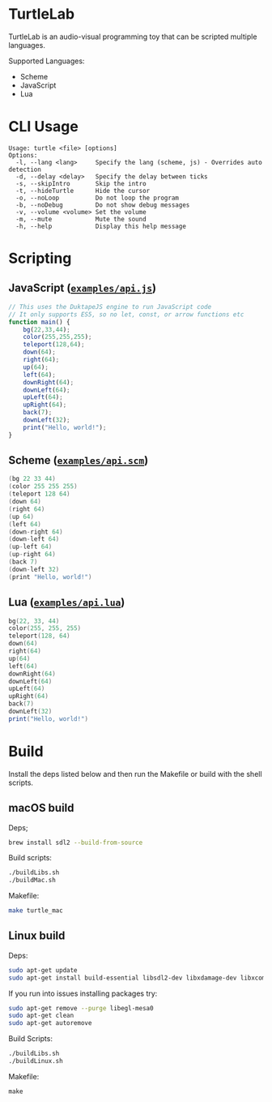 
# TurtleLab
TurtleLab is an audio-visual programming toy that can be scripted multiple languages. 

Supported Languages:
- Scheme
- JavaScript
- Lua

# CLI Usage
```
Usage: turtle <file> [options]
Options:
  -l, --lang <lang>     Specify the lang (scheme, js) - Overrides auto detection
  -d, --delay <delay>   Specify the delay between ticks
  -s, --skipIntro       Skip the intro
  -t, --hideTurtle      Hide the cursor
  -o, --noLoop          Do not loop the program
  -b, --noDebug         Do not show debug messages
  -v, --volume <volume> Set the volume
  -m, --mute            Mute the sound
  -h, --help            Display this help message
```

# Scripting
## JavaScript ([`examples/api.js`](examples/api.js))
```js
// This uses the DuktapeJS engine to run JavaScript code
// It only supports ES5, so no let, const, or arrow functions etc
function main() { 
    bg(22,33,44);
    color(255,255,255);
    teleport(128,64);
    down(64);
    right(64);
    up(64);
    left(64);
    downRight(64);
    downLeft(64);
    upLeft(64);
    upRight(64);
    back(7);
    downLeft(32);
    print("Hello, world!");
}
```

## Scheme ([`examples/api.scm`](examples/api.scm))
```c
(bg 22 33 44)
(color 255 255 255)
(teleport 128 64)
(down 64)
(right 64)
(up 64)
(left 64)
(down-right 64)
(down-left 64)
(up-left 64)
(up-right 64)
(back 7)
(down-left 32)
(print "Hello, world!")
```

## Lua ([`examples/api.lua`](examples/api.lua))
```lua
bg(22, 33, 44)
color(255, 255, 255)
teleport(128, 64)
down(64)
right(64)
up(64)
left(64)
downRight(64)
downLeft(64)
upLeft(64)
upRight(64)
back(7)
downLeft(32)
print("Hello, world!")
```

# Build
Install the deps listed below and then run the Makefile or build with the shell scripts.
## macOS build
Deps;
```sh
brew install sdl2 --build-from-source
```
Build scripts:
```sh
./buildLibs.sh
./buildMac.sh
```

Makefile:
```sh
make turtle_mac
```

## Linux build
Deps:
```sh
sudo apt-get update
sudo apt-get install build-essential libsdl2-dev libxdamage-dev libxcomposite-dev libglew-dev
```

If you run into issues installing packages try:
```sh
sudo apt-get remove --purge libegl-mesa0
sudo apt-get clean
sudo apt-get autoremove
```

Build Scripts:
```sh
./buildLibs.sh
./buildLinux.sh
```

Makefile:
```
make
```
